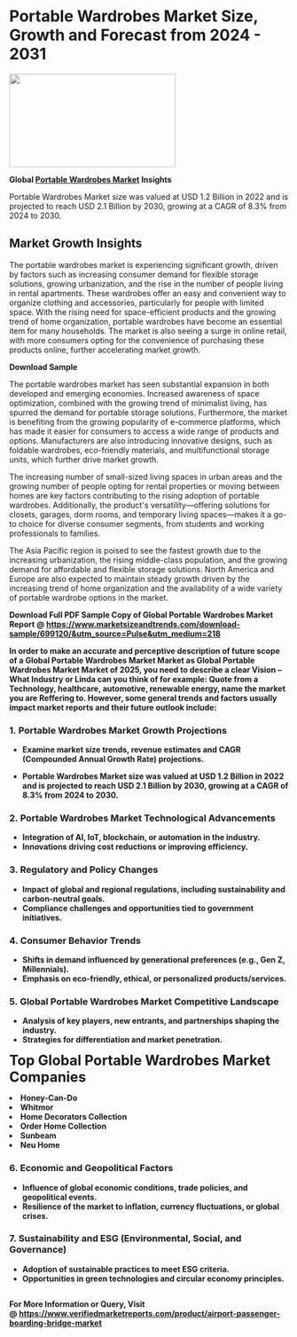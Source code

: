 <H1>Portable Wardrobes Market Size, Growth and Forecast from 2024 - 2031</H1><img class="aligncenter size-medium wp-image-584254" src="https://thirdeyenews.in/wp-content/uploads/2024/09/Global-Market-Research-300x168.jpeg" alt="" width="300" height="168" /><p><strong>Global&nbsp;<a href="https://www.marketsizeandtrends.com/download-sample/699120/&amp;utm_source=Pulse&amp;utm_medium=218">Portable Wardrobes Market</a> Insights</strong></p><p>Portable Wardrobes Market size was valued at USD 1.2 Billion in 2022 and is projected to reach USD 2.1 Billion by 2030, growing at a CAGR of 8.3% from 2024 to 2030.</p><p><h2>Market Growth Insights</h2> <p>The portable wardrobes market is experiencing significant growth, driven by factors such as increasing consumer demand for flexible storage solutions, growing urbanization, and the rise in the number of people living in rental apartments. These wardrobes offer an easy and convenient way to organize clothing and accessories, particularly for people with limited space. With the rising need for space-efficient products and the growing trend of home organization, portable wardrobes have become an essential item for many households. The market is also seeing a surge in online retail, with more consumers opting for the convenience of purchasing these products online, further accelerating market growth.</p> <p><strong>Download Sample</strong></p> <p>The portable wardrobes market has seen substantial expansion in both developed and emerging economies. Increased awareness of space optimization, combined with the growing trend of minimalist living, has spurred the demand for portable storage solutions. Furthermore, the market is benefiting from the growing popularity of e-commerce platforms, which has made it easier for consumers to access a wide range of products and options. Manufacturers are also introducing innovative designs, such as foldable wardrobes, eco-friendly materials, and multifunctional storage units, which further drive market growth.</p> <p>The increasing number of small-sized living spaces in urban areas and the growing number of people opting for rental properties or moving between homes are key factors contributing to the rising adoption of portable wardrobes. Additionally, the product's versatility—offering solutions for closets, garages, dorm rooms, and temporary living spaces—makes it a go-to choice for diverse consumer segments, from students and working professionals to families.</p> <p>The Asia Pacific region is poised to see the fastest growth due to the increasing urbanization, the rising middle-class population, and the growing demand for affordable and flexible storage solutions. North America and Europe are also expected to maintain steady growth driven by the increasing trend of home organization and the availability of a wide variety of portable wardrobe options in the market.</p> <p><strong></p><p><span class=""><strong>Download Full PDF Sample Copy of Global Portable Wardrobes Market Report</strong> @ <a href="https://www.marketsizeandtrends.com/download-sample/699120/&amp;utm_source=Pulse&amp;utm_medium=218" target="_blank">https://www.marketsizeandtrends.com/download-sample/699120/&amp;utm_source=Pulse&amp;utm_medium=218</a></span></p><p>In order to make an accurate and perceptive description of future scope of a Global&nbsp;Portable Wardrobes Market Market as Global&nbsp;Portable Wardrobes Market Market of 2025, you need to describe a clear Vision &ndash; What Industry or Linda can you think of for example: Quote from a Technology, healthcare, automotive, renewable energy, name the market you are Reffering to. However, some general trends and factors usually impact market reports and their future outlook include:</p><h3>1.&nbsp;<strong>Portable Wardrobes Market Growth Projections</strong></h3><ul><li>Examine market size trends, revenue estimates and CAGR (Compounded Annual Growth Rate) projections.</li><li><p>Portable Wardrobes Market size was valued at USD 1.2 Billion in 2022 and is projected to reach USD 2.1 Billion by 2030, growing at a CAGR of 8.3% from 2024 to 2030.</p></li></ul><h3>2.&nbsp;<strong>Portable Wardrobes Market Technological Advancements</strong></h3><ul><li>Integration of AI, IoT, blockchain, or automation in the industry.</li><li>Innovations driving cost reductions or improving efficiency.</li></ul><h3>3.&nbsp;<strong>Regulatory and Policy Changes</strong></h3><ul><li>Impact of global and regional regulations, including sustainability and carbon-neutral goals.</li><li>Compliance challenges and opportunities tied to government initiatives.</li></ul><h3>4.&nbsp;<strong>Consumer Behavior Trends</strong></h3><ul><li>Shifts in demand influenced by generational preferences (e.g., Gen Z, Millennials).</li><li>Emphasis on eco-friendly, ethical, or personalized products/services.</li></ul><h3>5.&nbsp;<strong>Global Portable Wardrobes Market Competitive Landscape</strong></h3><ul><li>Analysis of key players, new entrants, and partnerships shaping the industry.</li><li>Strategies for differentiation and market penetration.</li></ul><p data-pm-slice="1 1 []"><span style="color: inherit; font-family: inherit; font-size: 25px;">Top Global Portable Wardrobes Market Companies</span></p><div class="" data-test-id=""><p><li>Honey-Can-Do</li><li> Whitmor</li><li> Home Decorators Collection</li><li> Order Home Collection</li><li> Sunbeam</li><li> Neu Home</li></p></div><h3>6.&nbsp;<strong>Economic and Geopolitical Factors</strong></h3><ul><li>Influence of global economic conditions, trade policies, and geopolitical events.</li><li>Resilience of the market to inflation, currency fluctuations, or global crises.</li></ul><h3>7.&nbsp;<strong>Sustainability and ESG (Environmental, Social, and Governance)</strong></h3><ul><li>Adoption of sustainable practices to meet ESG criteria.</li><li>Opportunities in green technologies and circular economy principles.</li></ul><h2><strong style="font-size: 14px;">For More Information or Query, Visit @&nbsp;</strong><a style="background-color: #ffffff; font-size: 14px;" href="https://www.marketsizeandtrends.com/report/portable-wardrobes-market/" target="_blank">https://www.verifiedmarketreports.com/product/airport-passenger-boarding-bridge-market</a></h2>
